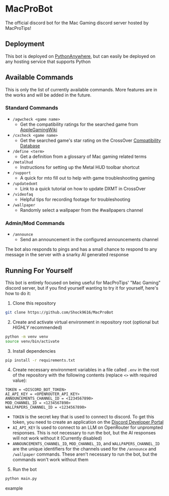 # MacProBot

The official discord bot for the Mac Gaming discord server hosted by MacProTips!

## Deployment

This bot is deployed on [PythonAnywhere](https://www.pythonanywhere.com), but
can easily be deployed on any hosting service that supports Python

## Available Commands

This is only the list of currently available commands. More features are in the
works and will be added in the future.

### Standard Commands

- `/agwcheck <game name>`
  - Get the compatibility ratings for the searched game from
    [AppleGamingWiki](https://www.applegamingwiki.com/wiki/Home)
- `/cxcheck <game name>`
  - Get the searched game's star rating on the CrossOver
    [Compatibility Database](https://www.codeweavers.com/compatibility)
- `/define <term>`
  - Get a definition from a glossary of Mac gaming related terms
- `/metalhud`
  - Instructions for setting up the Metal HUD toolbar shortcut
- `/support`
  - A quick for mto fill out to help with game troubleshooting gaming
- `/updatedxmt`
  - Link to a quick tutorial on how to update DXMT in CrossOver
- `/videofaq`
  - Helpful tips for recording footage for troubleshooting
- `/wallpaper`
  - Randomly select a wallpaper from the #wallpapers channel

### Admin/Mod Commands

- `/announce`
  - Send an announcement in the configured announcements channel

The bot also responds to pings and has a small chance to respond to any message
in the server with a snarky AI generated response

## Running For Yourself

This bot is entirely focused on being useful for MacProTips' "Mac Gaming"
discord server, but if you find yourself wanting to try it for yourself, here's
how to do it:

1. Clone this repository

```bash
git clone https://github.com/Shock9616/MacProBot
```

2. Create and activate virtual environment in repository root (optional but
   _HIGHLY_ recommended)

```bash
python -m venv venv
source venv/bin/activate
```

3. Install dependencies

```bash
pip install -r requirements.txt
```

4. Create necessary environment variables in a file called `.env` in the root of
   the repository with the following contents (replace `<>` with required
   value):

```
TOKEN = <DISCORD_BOT_TOKEN>
AI_API_KEY = <OPENROUTER_API_KEY>
ANNOUNCEMENTS_CHANNEL_ID = <1234567890>
MOD_CHANNEL_ID = <1234567890>
WALLPAPERS_CHANNEL_ID = <1234567890>
```

- `TOKEN` is the secret key that is used to connect to discord. To get this
  token, you need to create an application on the
  [Discord Developer Portal](https://discord.com/developers/applications)
- `AI_API_KEY` Is used to connect to an LLM on OpenRouter for unprompted
  responses. This is not necessary to run the bot, but the AI responses will not
  work without it (Currently disabled)
- `ANNOUNCEMENTS_CHANNEL_ID`, `MOD_CHANNEL_ID`, and `WALLPAPERS_CHANNEL_ID` are
  the unique identifiers for the channels used for the `/announce` and
  `/wallpaper` commands. These aren't necessary to run the bot, but the commands
  won't work without them

5. Run the bot

```bash
python main.py
```

example
